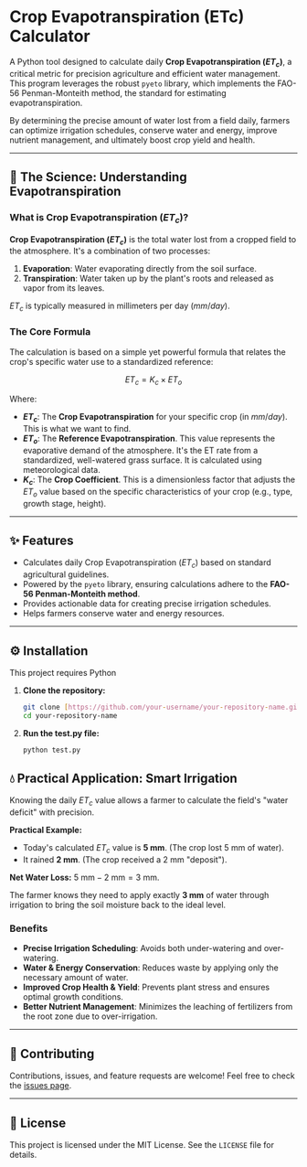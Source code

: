 # Crop Evapotranspiration (ETc) Calculator

A Python tool designed to calculate daily **Crop Evapotranspiration ($ET_c$)**, a critical metric for precision agriculture and efficient water management. This program leverages the robust `pyeto` library, which implements the FAO-56 Penman-Monteith method, the standard for estimating evapotranspiration.

By determining the precise amount of water lost from a field daily, farmers can optimize irrigation schedules, conserve water and energy, improve nutrient management, and ultimately boost crop yield and health.

---

## 🌾 The Science: Understanding Evapotranspiration

### What is Crop Evapotranspiration ($ET_c$)?

**Crop Evapotranspiration ($ET_c$)** is the total water lost from a cropped field to the atmosphere. It's a combination of two processes:
1.  **Evaporation**: Water evaporating directly from the soil surface.
2.  **Transpiration**: Water taken up by the plant's roots and released as vapor from its leaves.

$ET_c$ is typically measured in millimeters per day ($mm/day$).

### The Core Formula

The calculation is based on a simple yet powerful formula that relates the crop's specific water use to a standardized reference:

$$ ET_c = K_c \times ET_o $$

Where:
* **$ET_c$**: The **Crop Evapotranspiration** for your specific crop (in $mm/day$). This is what we want to find.
* **$ET_o$**: The **Reference Evapotranspiration**. This value represents the evaporative demand of the atmosphere. It's the ET rate from a standardized, well-watered grass surface. It is calculated using meteorological data.
* **$K_c$**: The **Crop Coefficient**. This is a dimensionless factor that adjusts the $ET_o$ value based on the specific characteristics of your crop (e.g., type, growth stage, height).

---

## ✨ Features

* Calculates daily Crop Evapotranspiration ($ET_c$) based on standard agricultural guidelines.
* Powered by the `pyeto` library, ensuring calculations adhere to the **FAO-56 Penman-Monteith method**.
* Provides actionable data for creating precise irrigation schedules.
* Helps farmers conserve water and energy resources.

---

## ⚙️ Installation

This project requires Python

1.  **Clone the repository:**
    ```bash
    git clone [https://github.com/your-username/your-repository-name.git](https://github.com/your-username/your-repository-name.git)
    cd your-repository-name
    ```

2.  **Run the test.py file:**
    ```bash
    python test.py
    ```

## 💧 Practical Application: Smart Irrigation

Knowing the daily $ET_c$ value allows a farmer to calculate the field's "water deficit" with precision.

**Practical Example:**
* Today's calculated $ET_c$ value is **5 mm**. (The crop lost 5 mm of water).
* It rained **2 mm**. (The crop received a 2 mm "deposit").

**Net Water Loss:** $5 \text{ mm} - 2 \text{ mm} = 3 \text{ mm}$.

The farmer knows they need to apply exactly **3 mm** of water through irrigation to bring the soil moisture back to the ideal level.

### Benefits
* **Precise Irrigation Scheduling**: Avoids both under-watering and over-watering.
* **Water & Energy Conservation**: Reduces waste by applying only the necessary amount of water.
* **Improved Crop Health & Yield**: Prevents plant stress and ensures optimal growth conditions.
* **Better Nutrient Management**: Minimizes the leaching of fertilizers from the root zone due to over-irrigation.

---

## 🤝 Contributing

Contributions, issues, and feature requests are welcome! Feel free to check the [issues page](https://github.com/your-username/your-repository-name/issues).

---

## 📜 License

This project is licensed under the MIT License. See the `LICENSE` file for details.